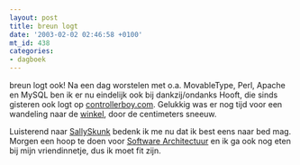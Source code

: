 ```yaml
---
layout: post
title: breun logt
date: '2003-02-02 02:46:58 +0100'
mt_id: 438
categories:
- dagboek
---
```

breun logt ook! Na een dag worstelen met o.a. MovableType, Perl, Apache en MySQL ben ik er nu eindelijk ook bij dankzij/ondanks Hooft, die sinds gisteren ook logt op <a href="http://controllerboy.com/log/">controllerboy.com</a>. Gelukkig was er nog tijd voor een wandeling naar de <a href="http://www.jolide.nl/">winkel</a>, door de centimeters sneeuw.

Luisterend naar <a href="http://www.sallyskunk.com/">SallySkunk</a> bedenk ik me nu dat ik best eens naar bed mag. Morgen een hoop te doen voor <a href="http://www.cs.uu.nl/docs/vakken/swa/">Software Architectuur</a> en ik ga ook nog eten bij mijn vriendinnetje, dus ik moet fit zijn.
